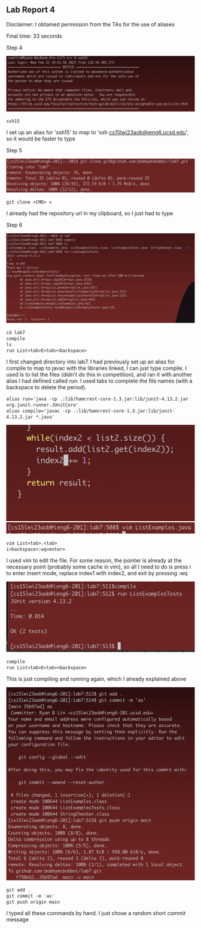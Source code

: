 ## Lab Report 4

Disclaimer: I obtained permission from the TAs for the use of aliases

Final time: 33 seconds

Step 4

![Image](labReport4Images/step4.png)

```
ssh15
```

I set up an alias for 'ssh15' to map to 'ssh cs15lwi23aob@ieng6.ucsd.edu', so
it would be faster to type

Step 5

![Image](labReport4Images/step5.png)

```
git clone <CMD> v
```

I already had the repository url in my clipboard, so I just had to type


Step 6

![Image](labReport4Images/step6.png)

```
cd lab7
compile
ls
run List<tab>E<tab><backspace>
```

I first changed directory into lab7. I had previously set up an alias
for compile to map to javac with the libraries linked, I can just type compile.
I used ls to list the files (didn't do this in competition), and ran it with
another alias I had defined called run. I used tabs to complete the file names
(with a backspace to delete the period).

```
alias run='java -cp .:lib/hamcrest-core-1.3.jar:lib/junit-4.13.2.jar org.junit.runner.JUnitCore'
alias compile='javac -cp .:lib/hamcrest-core-1.3.jar:lib/junit-4.13.2.jar *.java'
```

![Image](labReport4Images/step7a.png)
![Image](labReport4Images/step7b.png)

```
vim List<tab>.<tab>
i<backspace>:wq<enter>
```

I used vim to edit the file. For some reason, the pointer is already at the 
necessary point (probably some cache in vim), so all I need to do is press i
to enter insert mode, replace index1 with index2, and exit by pressing :wq

![Image](labReport4Images/step8.png)

```
compile
run List<tab>E<tab><backspace>
```

This is just compiling and running again, which I already explained above

![Image](labReport4Images/step9.png)

```
git add .
git commit -m 'as'
git push origin main
```

I typed all these commands by hand. I just chose a random short commit message
